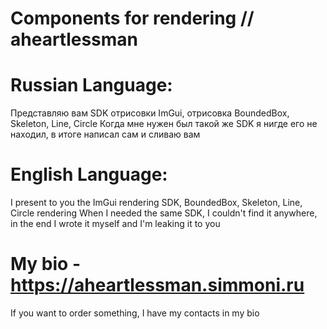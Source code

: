 # Components for rendering // aheartlessman
# Russian Language:
Представляю вам SDK отрисовки ImGui, отрисовка BoundedBox, Skeleton, Line, Circle
Когда мне нужен был такой же SDK я нигде его не находил, в итоге написал сам и сливаю вам
# English Language: 
I present to you the ImGui rendering SDK, BoundedBox, Skeleton, Line, Circle rendering
When I needed the same SDK, I couldn't find it anywhere, in the end I wrote it myself and I'm leaking it to you
# My bio - https://aheartlessman.simmoni.ru
If you want to order something, I have my contacts in my bio
